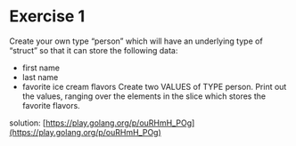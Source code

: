 # Exercise 1

Create your own type “person” which will have an underlying type of “struct” so that it can store the following data:
- first name
- last name
- favorite ice cream flavors
Create two VALUES of TYPE person. Print out the values, ranging over the elements in the slice which stores the favorite flavors.

solution: [https://play.golang.org/p/ouRHmH_POg](https://play.golang.org/p/ouRHmH_POg)
